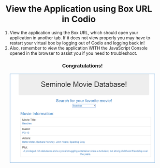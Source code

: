 <center><h1>View the Application using Box URL in Codio</h1></center>


<ol>
<li>View the application using the Box URL, which should open your application in another tab.  If it does not view properly you may have to restart your virtual box by logging out of Codio and logging back in!</li>

<li>Also, remember to view the application WITH the JavaScript Console opened in the browser to assist you if you need to troubleshoot.</li>


<center><h3>Congratulations!</h3>
<img src=".guides/img/movieDBApp.png" height="40%" width="600%" />
</center>


</ol>